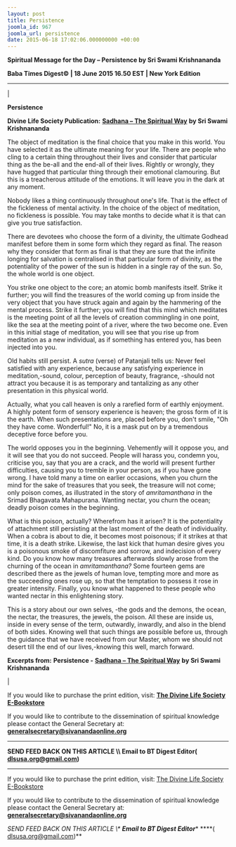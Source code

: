 ```yaml
---
layout: post
title: Persistence
joomla_id: 967
joomla_url: persistence
date: 2015-06-18 17:02:06.000000000 +00:00
---
```

  

















































**Spiritual Message for the Day – Persistence by Sri Swami Krishnananda**



**Baba Times Digest© | 18 June 2015 16.50 EST | New York Edition**

* * *

| 

**Persistence**

**Divine Life Society Publication:** [**Sadhana – The Spiritual Way**](http://www.dlshq.org/messages/mindctrl.htm) **by Sri Swami Krishnananda**

The object of meditation is the final choice that you make in this world. You have selected it as the ultimate meaning for your life. There are people who cling to a certain thing throughout their lives and consider that particular thing as the be-all and the end-all of their lives. Rightly or wrongly, they have hugged that particular thing through their emotional clamouring. But this is a treacherous attitude of the emotions. It will leave you in the dark at any moment.

Nobody likes a thing continuously throughout one's life. That is the effect of the fickleness of mental activity. In the choice of the object of meditation, no fickleness is possible. You may take months to decide what it is that can give you true satisfaction.

There are devotees who choose the form of a divinity, the ultimate Godhead manifest before them in some form which they regard as final. The reason why they consider that form as final is that they are sure that the infinite longing for salvation is centralised in that particular form of divinity, as the potentiality of the power of the sun is hidden in a single ray of the sun. So, the whole world is one object.

You strike one object to the core; an atomic bomb manifests itself. Strike it further; you will find the treasures of the world coming up from inside the very object that you have struck again and again by the hammering of the mental process. Strike it further; you will find that this mind which meditates is the meeting point of all the levels of creation commingling in one point, like the sea at the meeting point of a river, where the two become one. Even in this initial stage of meditation, you will see that you rise up from meditation as a new individual, as if something has entered you, has been injected into you.

Old habits still persist. A _sutra_ (verse) of Patanjali tells us: Never feel satisfied with any experience, because any satisfying experience in meditation,-sound, colour, perception of beauty, fragrance, -should not attract you because it is as temporary and tantalizing as any other presentation in this physical world.

Actually, what you call heaven is only a rarefied form of earthly enjoyment. A highly potent form of sensory experience is heaven; the gross form of it is the earth. When such presentations are, placed before you, don't smile, "Oh they have come. Wonderful!" No, it is a mask put on by a tremendous deceptive force before you.

The world opposes you in the beginning. Vehemently will it oppose you, and it will see that you do not succeed. People will harass you, condemn you, criticise you, say that you are a crack, and the world will present further difficulties, causing you to tremble in your person, as if you have gone wrong. I have told many a time on earlier occasions, when you churn the mind for the sake of treasures that you seek, the treasure will not come; only poison comes, as illustrated in the story of _amritamanthana_ in the Srimad Bhagavata Mahapurana. Wanting nectar, you churn the ocean; deadly poison comes in the beginning.

What is this poison, actually? Wherefrom has it arisen? It is the potentiality of attachment still persisting at the last moment of the death of individuality. When a cobra is about to die, it becomes most poisonous; if it strikes at that time, it is a death strike. Likewise, the last kick that human desire gives you is a poisonous smoke of discomfiture and sorrow, and indecision of every kind. Do you know how many treasures afterwards slowly arose from the churning of the ocean in _amritamanthana?_ Some fourteen gems are described there as the jewels of human love, tempting more and more as the succeeding ones rose up, so that the temptation to possess it rose in greater intensity. Finally, you know what happened to these people who wanted nectar in this enlightening story.

This is a story about our own selves, -the gods and the demons, the ocean, the nectar, the treasures, the jewels, the poison. All these are inside us, inside in every sense of the term, outwardly, inwardly, and also in the blend of both sides. Knowing well that such things are possible before us, through the guidance that we have received from our Master, whom we should not desert till the end of our lives,-knowing this well, march forward.



**Excerpts from:**  **Persistence -** [**Sadhana – The Spiritual Way**](http://www.dlshq.org/messages/mindctrl.htm) **by Sri Swami Krishnananda**

 |

If you would like to purchase the print edition, visit: **[The Divine Life Society E-Bookstore](http://www.dlshq.org/download/download.htm)**

If you would like to contribute to the dissemination of spiritual knowledge please contact the General Secretary at: [](mailto:%20%3Cscript%20type=%27text/javascript%27%3E%20%3C%21--%20var%20prefix%20=%20%27ma%27%20+%20%27il%27%20+%20%27to%27;%20var%20path%20=%20%27hr%27%20+%20%27ef%27%20+%20%27=%27;%20var%20addy57016%20=%20%27generalsecretary%27%20+%20%27@%27;%20addy57016%20=%20addy57016%20+%20%27sivanandaonline%27%20+%20%27.%27%20+%20%27org%27;%20document.write%28%27%3Ca%20%27%20+%20path%20+%20%27%5C%27%27%20+%20prefix%20+%20%27:%27%20+%20addy57016%20+%20%27%5C%27%3E%27%29;%20document.write%28addy57016%29;%20document.write%28%27%3C%5C/a%3E%27%29;%20//--%3E%5Cn%20%3C/script%3E%3Cscript%20type=%27text/javascript%27%3E%20%3C%21--%20document.write%28%27%3Cspan%20style=%5C%27display:%20none;%5C%27%3E%27%29;%20//--%3E%20%3C/script%3EThis%20email%20address%20is%20being%20protected%20from%20spambots.%20You%20need%20JavaScript%20enabled%20to%20view%20it.%20%3Cscript%20type=%27text/javascript%27%3E%20%3C%21--%20document.write%28%27%3C/%27%29;%20document.write%28%27span%3E%27%29;%20//--%3E%20%3C/script%3E?subject=Contribution%20to%20Dissemination%20of%20Spiritual%20Knowledge) **generalsecretary@sivanandaonline.org**

****

**SEND FEED BACK ON THIS ARTICLE \\\ Email to BT Digest Editor[](mailto:%20%3Cscript%20type=%27text/javascript%27%3E%20%3C%21--%20var%20prefix%20=%20%27ma%27%20+%20%27il%27%20+%20%27to%27;%20var%20path%20=%20%27hr%27%20+%20%27ef%27%20+%20%27=%27;%20var%20addy72654%20=%20%27dlsusa.org%27%20+%20%27@%27;%20addy72654%20=%20addy72654%20+%20%27gmail%27%20+%20%27.%27%20+%20%27com%27;%20document.write%28%27%3Ca%20%27%20+%20path%20+%20%27%5C%27%27%20+%20prefix%20+%20%27:%27%20+%20addy72654%20+%20%27%5C%27%3E%27%29;%20document.write%28addy72654%29;%20document.write%28%27%3C%5C/a%3E%27%29;%20//--%3E%5Cn%20%3C/script%3E%3Cscript%20type=%27text/javascript%27%3E%20%3C%21--%20document.write%28%27%3Cspan%20style=%5C%27display:%20none;%5C%27%3E%27%29;%20//--%3E%20%3C/script%3EThis%20email%20address%20is%20being%20protected%20from%20spambots.%20You%20need%20JavaScript%20enabled%20to%20view%20it.%20%3Cscript%20type=%27text/javascript%27%3E%20%3C%21--%20document.write%28%27%3C/%27%29;%20document.write%28%27span%3E%27%29;%20//--%3E%20%3C/script%3E?subject=DLS%20Posts)( [dlsusa.org@gmail.com](mailto:dlsusa.org@gmail.com))**



* * *



  

If you would like to purchase the print edition, visit: [The Divine Life Society E-Bookstore](http://www.dlshq.org/download/download.htm)

If you would like to contribute to the dissemination of spiritual knowledge please contact the General Secretary at: **[generalsecretary@sivanandaonline.org](mailto:generalsecretary@sivanandaonline.org)**

**SEND FEED BACK ON THIS ARTICLE \\\**  **Email to BT Digest Editor**** [](mailto:%20%3Cscript%20type=%27text/javascript%27%3E%20%3C%21--%20var%20prefix%20=%20%27ma%27%20+%20%27il%27%20+%20%27to%27;%20var%20path%20=%20%27hr%27%20+%20%27ef%27%20+%20%27=%27;%20var%20addy72654%20=%20%27dlsusa.org%27%20+%20%27@%27;%20addy72654%20=%20addy72654%20+%20%27gmail%27%20+%20%27.%27%20+%20%27com%27;%20document.write%28%27%3Ca%20%27%20+%20path%20+%20%27%5C%27%27%20+%20prefix%20+%20%27:%27%20+%20addy72654%20+%20%27%5C%27%3E%27%29;%20document.write%28addy72654%29;%20document.write%28%27%3C%5C/a%3E%27%29;%20//--%3E%5Cn%20%3C/script%3E%3Cscript%20type=%27text/javascript%27%3E%20%3C%21--%20document.write%28%27%3Cspan%20style=%5C%27display:%20none;%5C%27%3E%27%29;%20//--%3E%20%3C/script%3EThis%20email%20address%20is%20being%20protected%20from%20spambots.%20You%20need%20JavaScript%20enabled%20to%20view%20it.%20%3Cscript%20type=%27text/javascript%27%3E%20%3C%21--%20document.write%28%27%3C/%27%29;%20document.write%28%27span%3E%27%29;%20//--%3E%20%3C/script%3E?subject=DLS%20Posts)****( [dlsusa.org@gmail.com](mailto:dlsusa.org@gmail.com))**  
